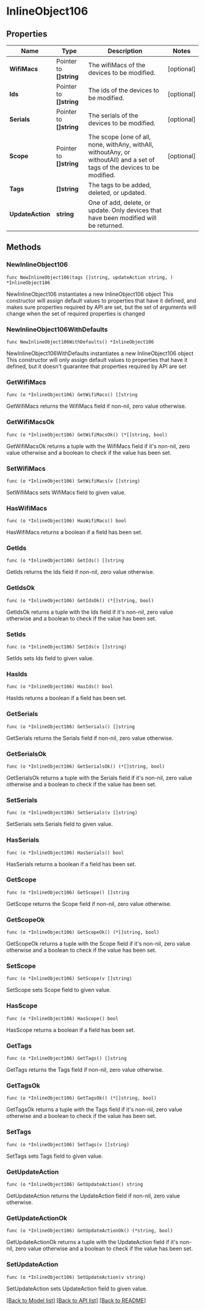 # InlineObject106

## Properties

Name | Type | Description | Notes
------------ | ------------- | ------------- | -------------
**WifiMacs** | Pointer to **[]string** | The wifiMacs of the devices to be modified. | [optional] 
**Ids** | Pointer to **[]string** | The ids of the devices to be modified. | [optional] 
**Serials** | Pointer to **[]string** | The serials of the devices to be modified. | [optional] 
**Scope** | Pointer to **[]string** | The scope (one of all, none, withAny, withAll, withoutAny, or withoutAll) and a set of tags of the devices to be modified. | [optional] 
**Tags** | **[]string** | The tags to be added, deleted, or updated. | 
**UpdateAction** | **string** | One of add, delete, or update. Only devices that have been modified will be returned. | 

## Methods

### NewInlineObject106

`func NewInlineObject106(tags []string, updateAction string, ) *InlineObject106`

NewInlineObject106 instantiates a new InlineObject106 object
This constructor will assign default values to properties that have it defined,
and makes sure properties required by API are set, but the set of arguments
will change when the set of required properties is changed

### NewInlineObject106WithDefaults

`func NewInlineObject106WithDefaults() *InlineObject106`

NewInlineObject106WithDefaults instantiates a new InlineObject106 object
This constructor will only assign default values to properties that have it defined,
but it doesn't guarantee that properties required by API are set

### GetWifiMacs

`func (o *InlineObject106) GetWifiMacs() []string`

GetWifiMacs returns the WifiMacs field if non-nil, zero value otherwise.

### GetWifiMacsOk

`func (o *InlineObject106) GetWifiMacsOk() (*[]string, bool)`

GetWifiMacsOk returns a tuple with the WifiMacs field if it's non-nil, zero value otherwise
and a boolean to check if the value has been set.

### SetWifiMacs

`func (o *InlineObject106) SetWifiMacs(v []string)`

SetWifiMacs sets WifiMacs field to given value.

### HasWifiMacs

`func (o *InlineObject106) HasWifiMacs() bool`

HasWifiMacs returns a boolean if a field has been set.

### GetIds

`func (o *InlineObject106) GetIds() []string`

GetIds returns the Ids field if non-nil, zero value otherwise.

### GetIdsOk

`func (o *InlineObject106) GetIdsOk() (*[]string, bool)`

GetIdsOk returns a tuple with the Ids field if it's non-nil, zero value otherwise
and a boolean to check if the value has been set.

### SetIds

`func (o *InlineObject106) SetIds(v []string)`

SetIds sets Ids field to given value.

### HasIds

`func (o *InlineObject106) HasIds() bool`

HasIds returns a boolean if a field has been set.

### GetSerials

`func (o *InlineObject106) GetSerials() []string`

GetSerials returns the Serials field if non-nil, zero value otherwise.

### GetSerialsOk

`func (o *InlineObject106) GetSerialsOk() (*[]string, bool)`

GetSerialsOk returns a tuple with the Serials field if it's non-nil, zero value otherwise
and a boolean to check if the value has been set.

### SetSerials

`func (o *InlineObject106) SetSerials(v []string)`

SetSerials sets Serials field to given value.

### HasSerials

`func (o *InlineObject106) HasSerials() bool`

HasSerials returns a boolean if a field has been set.

### GetScope

`func (o *InlineObject106) GetScope() []string`

GetScope returns the Scope field if non-nil, zero value otherwise.

### GetScopeOk

`func (o *InlineObject106) GetScopeOk() (*[]string, bool)`

GetScopeOk returns a tuple with the Scope field if it's non-nil, zero value otherwise
and a boolean to check if the value has been set.

### SetScope

`func (o *InlineObject106) SetScope(v []string)`

SetScope sets Scope field to given value.

### HasScope

`func (o *InlineObject106) HasScope() bool`

HasScope returns a boolean if a field has been set.

### GetTags

`func (o *InlineObject106) GetTags() []string`

GetTags returns the Tags field if non-nil, zero value otherwise.

### GetTagsOk

`func (o *InlineObject106) GetTagsOk() (*[]string, bool)`

GetTagsOk returns a tuple with the Tags field if it's non-nil, zero value otherwise
and a boolean to check if the value has been set.

### SetTags

`func (o *InlineObject106) SetTags(v []string)`

SetTags sets Tags field to given value.


### GetUpdateAction

`func (o *InlineObject106) GetUpdateAction() string`

GetUpdateAction returns the UpdateAction field if non-nil, zero value otherwise.

### GetUpdateActionOk

`func (o *InlineObject106) GetUpdateActionOk() (*string, bool)`

GetUpdateActionOk returns a tuple with the UpdateAction field if it's non-nil, zero value otherwise
and a boolean to check if the value has been set.

### SetUpdateAction

`func (o *InlineObject106) SetUpdateAction(v string)`

SetUpdateAction sets UpdateAction field to given value.



[[Back to Model list]](../README.md#documentation-for-models) [[Back to API list]](../README.md#documentation-for-api-endpoints) [[Back to README]](../README.md)


